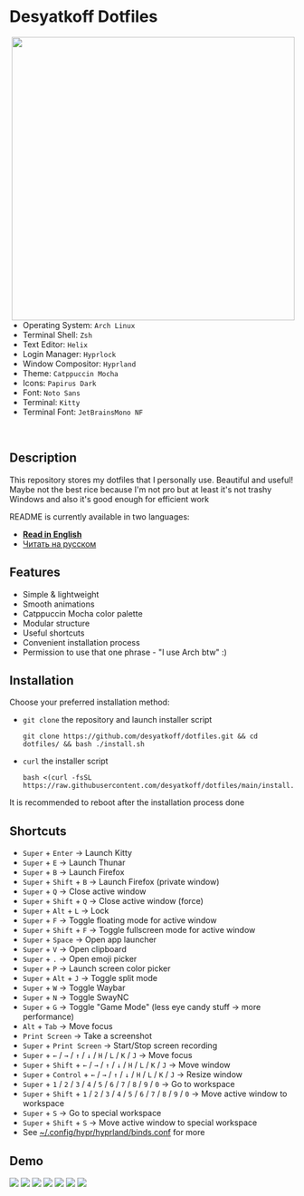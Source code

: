 # Desyatkoff Dotfiles

<img
    src="assets/demo_1.png"
    align="right"
    width="500"
/>

* Operating System: `Arch Linux`
* Terminal Shell: `Zsh`
* Text Editor: `Helix`
* Login Manager: `Hyprlock`
* Window Compositor: `Hyprland`
* Theme: `Catppuccin Mocha`
* Icons: `Papirus Dark`
* Font: `Noto Sans`
* Terminal: `Kitty`
* Terminal Font: `JetBrainsMono NF`

<br />

## Description

This repository stores my dotfiles that I personally use. Beautiful and useful! Maybe not the best rice because I'm not pro but at least it's not trashy Windows and also it's good enough for efficient work

README is currently available in two languages:
* **[Read in English](README.en.md)**
* [Читать на русском](README.ru.md)

## Features

* Simple & lightweight
* Smooth animations
* Catppuccin Mocha color palette
* Modular structure
* Useful shortcuts
* Convenient installation process
* Permission to use that one phrase - "I use Arch btw" :)

## Installation

Choose your preferred installation method:

* `git clone` the repository and launch installer script
    ```Shell
    git clone https://github.com/desyatkoff/dotfiles.git && cd dotfiles/ && bash ./install.sh
    ```
* `curl` the installer script
    ```Shell
    bash <(curl -fsSL https://raw.githubusercontent.com/desyatkoff/dotfiles/main/install.sh)
    ```

It is recommended to reboot after the installation process done

## Shortcuts

* `Super` + `Enter` -> Launch Kitty
* `Super` + `E` -> Launch Thunar
* `Super` + `B` -> Launch Firefox
* `Super` + `Shift` + `B` -> Launch Firefox (private window)
* `Super` + `Q` -> Close active window
* `Super` + `Shift` + `Q` -> Close active window (force) 
* `Super` + `Alt` + `L` -> Lock
* `Super` + `F` -> Toggle floating mode for active window
* `Super` + `Shift` + `F` -> Toggle fullscreen mode for active window
* `Super` + `Space` -> Open app launcher
* `Super` + `V` -> Open clipboard
* `Super` + `.` -> Open emoji picker
* `Super` + `P` -> Launch screen color picker
* `Super` + `Alt` + `J` -> Toggle split mode
* `Super` + `W` -> Toggle Waybar
* `Super` + `N` -> Toggle SwayNC
* `Super` + `G` -> Toggle "Game Mode" (less eye candy stuff -> more performance)
* `Alt` + `Tab` -> Move focus
* `Print Screen` -> Take a screenshot
* `Super` + `Print Screen` -> Start/Stop screen recording
* `Super` + `←` / `→` / `↑` / `↓` / `H` / `L` / `K` / `J` -> Move focus
* `Super` + `Shift` + `←` / `→` / `↑` / `↓` / `H` / `L` / `K` / `J` -> Move window
* `Super` + `Control` + `←` / `→` / `↑` / `↓` / `H` / `L` / `K` / `J` -> Resize window
* `Super` + `1` / `2` / `3` / `4` / `5` / `6` / `7` / `8` / `9` / `0` -> Go to workspace
* `Super` + `Shift` + `1` / `2` / `3` / `4` / `5` / `6` / `7` / `8` / `9` / `0` -> Move active window to workspace
* `Super` + `S` -> Go to special workspace
* `Super` + `Shift` + `S` -> Move active window to special workspace
* See [~/.config/hypr/hyprland/binds.conf](home/config/hypr/hyprland/binds.conf) for more

## Demo

![](assets/demo_1.png)
![](assets/demo_2.png)
![](assets/demo_3.png)
![](assets/demo_4.png)
![](assets/demo_5.png)
![](assets/demo_6.png)
![](assets/demo_7.png)
